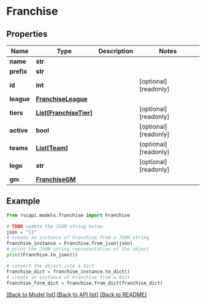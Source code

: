 # Franchise


## Properties

Name | Type | Description | Notes
------------ | ------------- | ------------- | -------------
**name** | **str** |  | 
**prefix** | **str** |  | 
**id** | **int** |  | [optional] [readonly] 
**league** | [**FranchiseLeague**](FranchiseLeague.md) |  | 
**tiers** | [**List[FranchiseTier]**](FranchiseTier.md) |  | [optional] [readonly] 
**active** | **bool** |  | [optional] [readonly] 
**teams** | [**List[Team]**](Team.md) |  | [optional] [readonly] 
**logo** | **str** |  | [optional] [readonly] 
**gm** | [**FranchiseGM**](FranchiseGM.md) |  | 

## Example

```python
from rscapi.models.franchise import Franchise

# TODO update the JSON string below
json = "{}"
# create an instance of Franchise from a JSON string
franchise_instance = Franchise.from_json(json)
# print the JSON string representation of the object
print(Franchise.to_json())

# convert the object into a dict
franchise_dict = franchise_instance.to_dict()
# create an instance of Franchise from a dict
franchise_form_dict = franchise.from_dict(franchise_dict)
```
[[Back to Model list]](../README.md#documentation-for-models) [[Back to API list]](../README.md#documentation-for-api-endpoints) [[Back to README]](../README.md)


